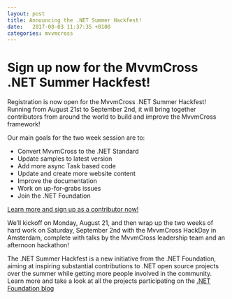 ```yaml
---
layout: post
title: Announcing the .NET Summer Hackfest!
date:   2017-08-03 11:37:35 +0100
categories: mvvmcross
---
```


# Sign up now for the MvvmCross .NET Summer Hackfest!

Registration is now open for the MvvmCross .NET Summer Hackfest! Running from August 21st to September 2nd, it will bring together contributors from around the world to build and improve the MvvmCross framework! 

Our main goals for the two week session are to:
* Convert MvvmCross to the .NET Standard
* Update samples to latest version
* Add more async Task based code
* Update and create more website content
* Improve the documentation
* Work on up-for-grabs issues
* Join the .NET Foundation

[Learn more and sign up as a contributor now!](https://www.mvvmcross.com/hackfest/)

We’ll kickoff on Monday, August 21, and then wrap up the two weeks of hard work on Saturday, September 2nd with the MvvmCross HackDay in Amsterdam, complete with talks by the MvvmCross leadership team and an afternoon hackathon!

The .NET Summer Hackfest is a new initiative from the .NET Foundation, aiming at inspiring substantial contributions to .NET open source projects over the summer while getting more people involved in the community. Learn more and take a look at all the projects participating on the [.NET Foundation blog](https://dotnetfoundation.org/blog/announcing-net-summer-hackfest-2017)
